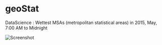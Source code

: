 # geoStat
DataScience : Wettest MSAs (metropolitan statistical areas) in 2015, May, 7:00 AM to Midnight

![Screenshot](https://www2.census.gov/geo/maps/metroarea/us_wall/Feb2013/cbsa_us_0213_large.gif)


